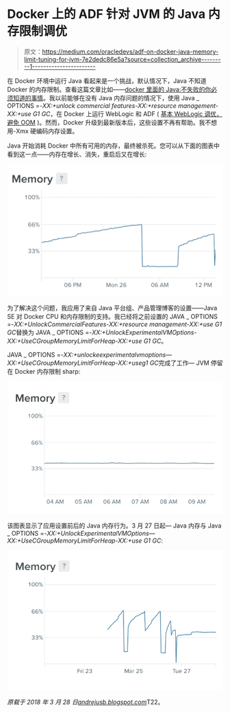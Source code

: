 # Docker 上的 ADF 针对 JVM 的 Java 内存限制调优

> 原文：<https://medium.com/oracledevs/adf-on-docker-java-memory-limit-tuning-for-jvm-7e2dedc86e5a?source=collection_archive---------1----------------------->

在 Docker 环境中运行 Java 看起来是一个挑战，默认情况下，Java 不知道 Docker 的内存限制。查看这篇文章比如——[docker 里面的 Java:不失败的你必须知道的事情](https://developers.redhat.com/blog/2017/03/14/java-inside-docker/)。我以前能够在没有 Java 内存问题的情况下，使用 Java _ OPTIONS =-*XX:+unlock commercial features-XX:+resource management-XX:+use G1 GC*，在 Docker 上运行 WebLogic 和 ADF ( [基本 WebLogic 调优，避免 OOM](http://andrejusb.blogspot.lt/2017/11/essential-weblogic-tuning-to-run-on.html) )。然而，Docker 升级到最新版本后，这些设置不再有帮助。我不想用-Xmx 硬编码内存设置。

Java 开始消耗 Docker 中所有可用的内存，最终被杀死。您可以从下面的图表中看到这一点——内存在增长、消失，重启后又在增长:

![](img/758d064b6391cba47fbd8e106ca104b2.png)

为了解决这个问题，我应用了来自 Java 平台组、产品管理博客的设置——Java SE 对 Docker CPU 和内存限制的支持。我已经将之前设置的 JAVA _ OPTIONS =-*XX:+UnlockCommercialFeatures-XX:+resource management-XX:+use G1 GC*替换为 JAVA _ OPTIONS =-*XX:+UnlockExperimentalVMOptions-XX:+UseCGroupMemoryLimitForHeap-XX:+use G1 GC*。

JAVA _ OPTIONS =-*XX:+unlockeexperimentalvmoptions—XX:+UseCGroupMemoryLimitForHeap-XX:+useg1 GC*完成了工作— JVM 停留在 Docker 内存限制 sharp:

![](img/b754fb96a8e4ee22fd70dd1eb32cd3cf.png)

该图表显示了应用设置前后的 Java 内存行为。3 月 27 日起— Java 内存与 Java _ OPTIONS =-*XX:+UnlockExperimentalVMOptions—XX:+UseCGroupMemoryLimitForHeap-XX:+use G1 GC*:

![](img/88f6e297ecc1e06e31b723ee197707f1.png)

*原载于 2018 年 3 月 28 日*[*andrejusb.blogspot.com*](https://andrejusb.blogspot.lt/2018/03/adf-on-docker-java-memory-limit-tuning.html)T22。